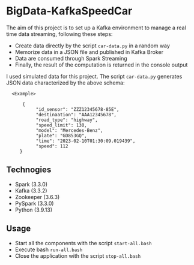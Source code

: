 # BigData-KafkaSpeedCar
The aim of this project is to set up a Kafka environment to manage a real time data streaming, following these steps:
* Create data directly by the script ```car-data.py``` in a random way
* Memorize data in a JSON file and published in Kafka Broker
* Data are consumed through Spark Streaming
* Finally, the result of the computation is returned in the console output


I used simulated data for this project. The script ```car-data.py``` generates JSON data characterized by the above schema:
```
  <Example>
       
      {
           "id_sensor": "ZZZ12345678-85E",
           "destinaation": "AAA12345678",
           "road_type": "highway",
           "speed_limit": 130,
           "model": "Mercedes-Benz",
           "plate": "GD853GQ",
           "time": "2023-02-10T01:30:09.019439",
           "speed": 112
     }
```

## Technogies
* Spark (3.3.0)
* Kafka (3.3.2)
* Zookeeper (3.6.3)
* PySpark (3.3.0)
* Python (3.9.13)

## Usage
* Start all the components with the script ```start-all.bash```
* Execute bash ```run-all.bash```
* Close the application with the script ```stop-all.bash```

